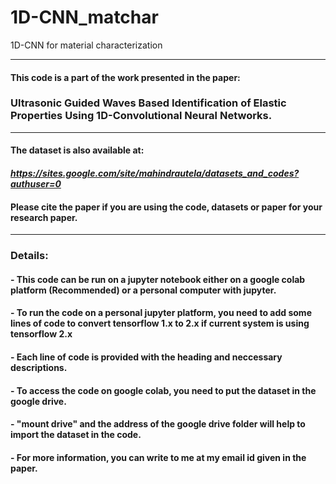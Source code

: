 # 1D-CNN_matchar
 1D-CNN for material characterization

-----------------------------------------------------------------------------------------------------------------
#### This code is a part of the work presented in the paper:

### **Ultrasonic Guided Waves Based Identification of Elastic Properties Using 1D-Convolutional Neural Networks.**
-------------------------------------------------------------------------------------------------------------------
#### The dataset is also available at:
#### *https://sites.google.com/site/mahindrautela/datasets_and_codes?authuser=0*

####  Please cite the paper if you are using the code, datasets or paper for your research paper.
-------------------------------------------------------------------------------------------------------------------
### Details:

#### - This code can be run on a jupyter notebook either on a google colab platform (Recommended) or a personal computer with jupyter. 

#### - To run the code on a personal jupyter platform, you need to add some lines of code to convert tensorflow 1.x to 2.x if current system is using tensorflow 2.x

#### - Each line of code is provided with the heading and neccessary descriptions.

#### - To access the code on google colab, you need to put the dataset in the google drive. 

#### - "mount drive" and the address of the google drive folder will help to import the dataset in the code.

#### - For more information, you can write to me at my email id given in the paper.
